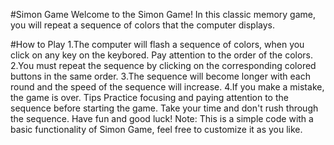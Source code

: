 #Simon Game
Welcome to the Simon Game! In this classic memory game, you will repeat a sequence of colors that the computer displays.

#How to Play
1.The computer will flash a sequence of colors, when you click on any key on the keybored. Pay attention to the order of the colors.
2.You must repeat the sequence by clicking on the corresponding colored buttons in the same order.
3.The sequence will become longer with each round and the speed of the sequence will increase.
4.If you make a mistake, the game is over.
Tips
Practice focusing and paying attention to the sequence before starting the game.
Take your time and don't rush through the sequence.
Have fun and good luck!
Note: This is a simple code with a basic functionality of Simon Game, feel free to customize it as you like.